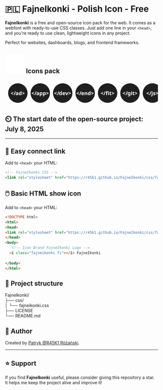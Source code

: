# 🇵🇱 FajneIkonki - Polish Icon - Free

 **FajneIkonki** is a free and open-source icon pack for the web. It comes as a webfont with ready-to-use CSS classes. Just add one line in your `<head>`, and you're ready to use clean, lightweight icons in any project.

Perfect for websites, dashboards, blogs, and frontend frameworks.

## <img src="https://raw.githubusercontent.com/r45k1/FajneIkonki/main/css/icons/fajneikonki_fiwhite.svg" width="64" height="64" alt="FajneIkonki fi" /> Icons pack

<div style="display: flex; overflow-x: auto; gap: 10px; padding: 10px;">
  <img src="https://raw.githubusercontent.com/r45k1/FajneIkonki/main/css/icons/fajneikonki_ad.svg" width="64" height="64" alt="FajneIkonki ad" />
  <img src="https://raw.githubusercontent.com/r45k1/FajneIkonki/main/css/icons/fajneikonki_app.svg" width="64" height="64" alt="FajneIkonki app" />
  <img src="https://raw.githubusercontent.com/r45k1/FajneIkonki/main/css/icons/fajneikonki_dev.svg" width="64" height="64" alt="FajneIkonki dev" />
  <img src="https://raw.githubusercontent.com/r45k1/FajneIkonki/main/css/icons/fajneikonki_end.svg" width="64" height="64" alt="FajneIkonki end" />
  <img src="https://raw.githubusercontent.com/r45k1/FajneIkonki/main/css/icons/fajneikonki_fit.svg" width="64" height="64" alt="FajneIkonki fit" />
  <img src="https://raw.githubusercontent.com/r45k1/FajneIkonki/main/css/icons/fajneikonki_git.svg" width="64" height="64" alt="FajneIkonki git" />
  <img src="https://raw.githubusercontent.com/r45k1/FajneIkonki/main/css/icons/fajneikonki_js.svg" width="64" height="64" alt="FajneIkonki js" />
  <img src="https://raw.githubusercontent.com/r45k1/FajneIkonki/main/css/icons/fajneikonki_kt.svg" width="64" height="64" alt="FajneIkonki kt" />
  <img src="https://raw.githubusercontent.com/r45k1/FajneIkonki/main/css/icons/fajneikonki_ops.svg" width="64" height="64" alt="FajneIkonki ops" />
  <img src="https://raw.githubusercontent.com/r45k1/FajneIkonki/main/css/icons/fajneikonki_php.svg" width="64" height="64" alt="FajneIkonki php" />
  <img src="https://raw.githubusercontent.com/r45k1/FajneIkonki/main/css/icons/fajneikonki_pr.svg" width="64" height="64" alt="FajneIkonki pr" />
  <img src="https://raw.githubusercontent.com/r45k1/FajneIkonki/main/css/icons/fajneikonki_seo.svg" width="64" height="64" alt="FajneIkonki seo" />
  <img src="https://raw.githubusercontent.com/r45k1/FajneIkonki/main/css/icons/fajneikonki_sql.svg" width="64" height="64" alt="FajneIkonki sql" />
</div>


## ⏲️ The start date of the open-source project: July 8, 2025
---

## 🔧 Easy connect link

Add to `<head>` your HTML:

```html
<!-- FajneIkonki CSS -->
<link rel="stylesheet" href="https://r45k1.github.io/FajneIkonki/css/fajneikonki.css" />
```
## 🖱️ Basic HTML show icon

Add to `<head>` your HTML:

```html
<!DOCTYPE html>
<html>
<head>
<link rel="stylesheet" href="https://r45k1.github.io/FajneIkonki/css/fajneikonki.css" />
</head>
<body>
   <!-- Icon Brand FajneIkonki Logo -->
  <i class="fajneikonki fi"></i> FajneIkonki

</body>
</html>
```
## 📁 Project structure
FajneIkonki/  
├── css/  
│ └── fajneikonki.css  
├── LICENSE  
└── README.md  

## 👤 Author

Created by [Patryk @R45K1 Różański](https://github.com/R45K1).

---

## ⭐ Support

If you find **FajneIkonki** useful, please consider giving this repository a star. It helps me keep the project alive and improve it!

